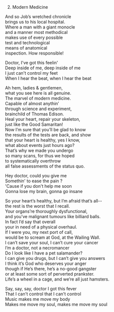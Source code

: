 2.	Modern Medicine  
  
And so Job’s wretched chronicle  
brings us to his local hospital.  
Where a man with a giant monocle  
and a manner most methodical  
makes use of every possible  
test and technological  
means of anatomical  
inspection. How responsible!  
  
Doctor, I've got this feelin'  
Deep inside of me, deep inside of me  
I just can't control my feet  
When I hear the beat, when I hear the beat  
  
Ah hem, ladies & gentlemen,  
what you see here is all genuine.  
The marvel of modern medicine.  
Capable of almost anythin’  
through science and experiment,  
brainchild of Thomas Edison.  
Heal your heart, repair your skeleton,  
just like the Good Samaritan!  
Now I’m sure that you’ll be glad to know  
the results of the tests are back, and show  
that your heart is healthy, yes I know,  
what about events just hours ago?  
That’s why we made you undergo  
so many scans, for thus we hoped  
to systematically overthrow  
all false assessments of the status quo.  
  
Hey doctor, could you give me  
Somethin' to ease the pain ?  
'Cause if you don't help me soon  
Gonna lose my brain, gonna go insane  
  
So your heart’s healthy, but I’m afraid that’s all--  
the rest is the worst that I recall.  
Your organs’re thoroughly dysfunctional,  
and you’ve malignant tumours like billiard balls.  
In fact I’d say that overall  
your in need of a physical overhaul.  
If I were you, my next port of call,  
would be to scream at God, at the Wailing Wall.  
I can’t save your soul, I can’t cure your cancer  
I’m a doctor, not a necromancer  
Do I look like I have a pet salamander?  
I can give you drugs, but I can’t give you answers  
I think it’s God who deserves your anger  
though if He’s there, he’s a no-good gangster  
or at least some sort of perverted prankster.  
Life’s a wheel in a cage, and we’re all just hamsters.  
  
Say, say, say, doctor I got this fever  
That I can't control that I can't control  
Music makes me move my body  
Makes me move my soul, makes me move my soul  
  
